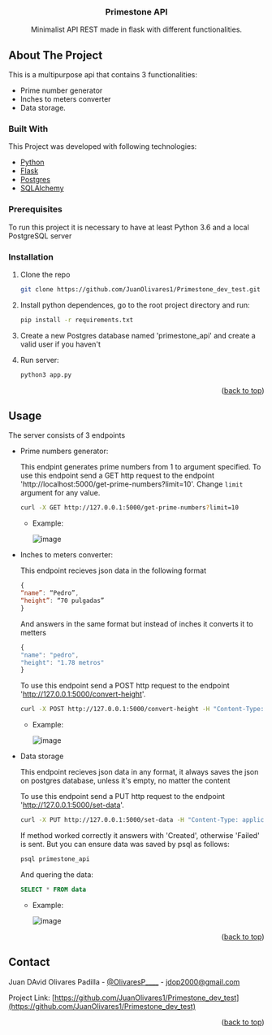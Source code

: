 <div id="top"></div>
<!--
*** Thanks for checking out the Best-README-Template. If you have a suggestion
*** that would make this better, please fork the repo and create a pull request
*** or simply open an issue with the tag "enhancement".
*** Don't forget to give the project a star!
*** Thanks again! Now go create something AMAZING! :D
-->



<!-- PROJECT SHIELDS -->
<!--
*** I'm using markdown "reference style" links for readability.
*** Reference links are enclosed in brackets [ ] instead of parentheses ( ).
*** See the bottom of this document for the declaration of the reference variables
*** for contributors-url, forks-url, etc. This is an optional, concise syntax you may use.
*** https://www.markdownguide.org/basic-syntax/#reference-style-links
-->



<!-- PROJECT LOGO -->
<br />
<div align="center">
  <h3 align="center">Primestone API</h3>

  <p align="center">
    Minimalist API REST made in flask with different functionalities.
  </p>
</div>


<!-- ABOUT THE PROJECT -->
## About The Project

This is a multipurpose api that contains 3 functionalities:
- Prime number generator
- Inches to meters converter
- Data storage.


### Built With

This Project was developed with following technologies:

* [Python](https://www.python.org)
* [Flask](https://flask.palletsprojects.com/en/2.0.x/)
* [Postgres](https://www.postgresql.org)
* [SQLAlchemy](https://www.sqlalchemy.org)


### Prerequisites

To run this project it is necessary to have at least Python 3.6 and a local PostgreSQL server

### Installation

1. Clone the repo
   ```sh
   git clone https://github.com/JuanOlivares1/Primestone_dev_test.git
   ```
2. Install python dependences, go to the root project directory and run:
   ```sh
   pip install -r requirements.txt
   ```
3. Create a new Postgres database named 'primestone_api' and create a valid user if you haven't

4. Run server:
   ```sh
   python3 app.py
   ```

<p align="right">(<a href="#top">back to top</a>)</p>



<!-- USAGE EXAMPLES -->
## Usage

The server consists of 3 endpoints

* Prime numbers generator: 
  
  This endpint generates prime numbers from 1 to argument specified.
  To use this endpoint send a GET http request to the endpoint 'http://localhost:5000/get-prime-numbers?limit=10'. Change `limit` argument for any value.
  
  ```sh
  curl -X GET http://127.0.0.1:5000/get-prime-numbers?limit=10
  ```
  
  - Example:

    ![image](https://user-images.githubusercontent.com/48563349/143718428-747c7c6f-07a8-48e1-b015-3fad9c3ea7e8.png)

* Inches to meters converter: 
  
  This endpoint recieves json data in the following format 
  ```js
  {
  “name”: “Pedro”,
  “height”: “70 pulgadas”
  }
  ```
  
  And answers in the same format but instead of inches it converts it to metters
  ```js
  {
  "name": "pedro",
  "height": "1.78 metros"
  }
  ```
  To use this endpoint send a POST http request to the endpoint 'http://127.0.0.1:5000/convert-height'.
  
  ```sh
  curl -X POST http://127.0.0.1:5000/convert-height -H "Content-Type: application/json" -d '{"name":"pedro","height":"70 pulgadas"}'
  ```
    
  - Example:

    ![image](https://user-images.githubusercontent.com/48563349/143718501-511d0469-22c6-4c7e-bd95-3454bcedcf6f.png)
  
* Data storage

  This endpoint recieves json data in any format, it always saves the json on postgres database, unless it's empty,  no matter the content
  
  To use this endpoint send a PUT http request to the endpoint 'http://127.0.0.1:5000/set-data'.
  
  ```sh
  curl -X PUT http://127.0.0.1:5000/set-data -H "Content-Type: application/json" -d '{"name":"Lucas","age":"35"}'
  ```
  
  If method worked correctly it answers with 'Created', otherwise 'Failed' is sent. But you can ensure data was saved by psql as follows:
  
  ```sh
  psql primestone_api
  ```
  
  And quering the data:
  
  ```sql
  SELECT * FROM data
  ```
  
  
  - Example:

    ![image](https://user-images.githubusercontent.com/48563349/143718541-79fade11-85ab-4df8-8003-cc15f0ad7535.png)


<p align="right">(<a href="#top">back to top</a>)</p>



<!-- CONTACT -->
## Contact

Juan DAvid Olivares Padilla - [@OlivaresP____](https://twitter.com/OlivaresP____) - jdop2000@gmail.com

Project Link: [https://github.com/JuanOlivares1/Primestone_dev_test](https://github.com/JuanOlivares1/Primestone_dev_test)

<p align="right">(<a href="#top">back to top</a>)</p>
